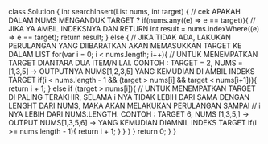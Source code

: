 ​class Solution {
  int searchInsert(List<int> nums, int target) {
  // cek APAKAH DALAM NUMS MENGANDUK TARGET ?
    if(nums.any((e) => e == target)){
    // JIKA YA AMBIL INDEKSNYA DAN RETURN
        int result = nums.indexWhere((e) => e == target);
        return result;
    } else {
    // JIKA TIDAK ADA, LAKUKAN PERULANGAN YANG DIIBARATKAN AKAN MEMASUKKAN TARGET KE DALAM LIST
        for(var i = 0; i < nums.length; i++){
        // UNTUK MENEMPATKAN TARGET DIANTARA DUA ITEM/NILAI. CONTOH : TARGET = 2, NUMS = [1,3,5] -> OUTPUTNYA NUMS[1,2,3,5] YANG KEMUDIAN DI AMBIL INDEKS TARGET
            if(i < nums.length - 1 && (target > nums[i] && target < nums[i+1])){
                return i + 1;
            } else if (target > nums[i]){
            // UNTUK MENEMPATKAN TARGET DI PALING TERAKHIR, SELAMA i NYA TIDAK LEBIH DARI SAMA DENGAN LENGHT DARI NUMS, MAKA AKAN MELAKUKAN PERULANGAN SAMPAI
            // i NYA LEBIH DARI NUMS.LENGTH. CONTOH : TARGET 6, NUMS [1,3,5,] -> OUTPUT NUMS[1,3,5,6] -> YANG KEMUDIAN DIAMNIL INDEKS TARGET
                if(i >= nums.length - 1){
                    return i + 1;
                }
            }
        }
    }
      return 0;
  }
}
